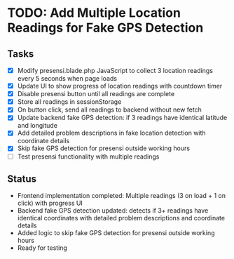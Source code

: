 # TODO: Add Multiple Location Readings for Fake GPS Detection

## Tasks
- [x] Modify presensi.blade.php JavaScript to collect 3 location readings every 5 seconds when page loads
- [x] Update UI to show progress of location readings with countdown timer
- [x] Disable presensi button until all readings are complete
- [x] Store all readings in sessionStorage
- [x] On button click, send all readings to backend without new fetch
- [x] Update backend fake GPS detection: if 3 readings have identical latitude and longitude
- [x] Add detailed problem descriptions in fake location detection with coordinate details
- [x] Skip fake GPS detection for presensi outside working hours
- [ ] Test presensi functionality with multiple readings

## Status
- Frontend implementation completed: Multiple readings (3 on load + 1 on click) with progress UI
- Backend fake GPS detection updated: detects if 3+ readings have identical coordinates with detailed problem descriptions and coordinate details
- Added logic to skip fake GPS detection for presensi outside working hours
- Ready for testing
